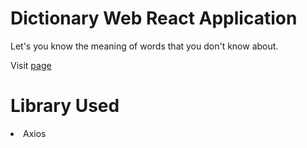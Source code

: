 # Dictionary Web React Application

Let's you know the meaning of words that you don't know about.

Visit <a href="https://ritikprajapat21.github.io/Dictionary/">page</a>

# Library Used

<li>Axios</li>
